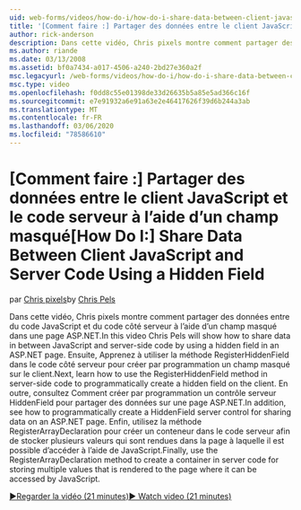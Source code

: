 ```yaml
---
uid: web-forms/videos/how-do-i/how-do-i-share-data-between-client-javascript-and-server-code-using-a-hidden-field
title: '[Comment faire :] Partager des données entre le client JavaScript et le code serveur à l’aide d’un champ masqué | Microsoft Docs'
author: rick-anderson
description: Dans cette vidéo, Chris pixels montre comment partager des données entre du code JavaScript et du code côté serveur à l’aide d’un champ masqué dans une page ASP.NET. Découvrez ensuite comment...
ms.author: riande
ms.date: 03/13/2008
ms.assetid: bf0a7434-a017-4506-a240-2bd27e360a2f
msc.legacyurl: /web-forms/videos/how-do-i/how-do-i-share-data-between-client-javascript-and-server-code-using-a-hidden-field
msc.type: video
ms.openlocfilehash: f0dd8c55e01398de33d26635b5a85e5ad366c16f
ms.sourcegitcommit: e7e91932a6e91a63e2e46417626f39d6b244a3ab
ms.translationtype: MT
ms.contentlocale: fr-FR
ms.lasthandoff: 03/06/2020
ms.locfileid: "78586610"
---
```

# <a name="how-do-i-share-data-between-client-javascript-and-server-code-using-a-hidden-field"></a><span data-ttu-id="535a2-104">[Comment faire :] Partager des données entre le client JavaScript et le code serveur à l’aide d’un champ masqué</span><span class="sxs-lookup"><span data-stu-id="535a2-104">[How Do I:] Share Data Between Client JavaScript and Server Code Using a Hidden Field</span></span>

<span data-ttu-id="535a2-105">par [Chris pixels](https://twitter.com/chrispels)</span><span class="sxs-lookup"><span data-stu-id="535a2-105">by [Chris Pels](https://twitter.com/chrispels)</span></span>

<span data-ttu-id="535a2-106">Dans cette vidéo, Chris pixels montre comment partager des données entre du code JavaScript et du code côté serveur à l’aide d’un champ masqué dans une page ASP.NET.</span><span class="sxs-lookup"><span data-stu-id="535a2-106">In this video Chris Pels will show how to share data in between JavaScript and server-side code by using a hidden field in an ASP.NET page.</span></span> <span data-ttu-id="535a2-107">Ensuite, Apprenez à utiliser la méthode RegisterHiddenField dans le code côté serveur pour créer par programmation un champ masqué sur le client.</span><span class="sxs-lookup"><span data-stu-id="535a2-107">Next, learn how to use the RegisterHiddenField method in server-side code to programmatically create a hidden field on the client.</span></span> <span data-ttu-id="535a2-108">En outre, consultez Comment créer par programmation un contrôle serveur HiddenField pour partager des données sur une page ASP.NET.</span><span class="sxs-lookup"><span data-stu-id="535a2-108">In addition, see how to programmatically create a HiddenField server control for sharing data on an ASP.NET page.</span></span> <span data-ttu-id="535a2-109">Enfin, utilisez la méthode RegisterArrayDeclaration pour créer un conteneur dans le code serveur afin de stocker plusieurs valeurs qui sont rendues dans la page à laquelle il est possible d’accéder à l’aide de JavaScript.</span><span class="sxs-lookup"><span data-stu-id="535a2-109">Finally, use the RegisterArrayDeclaration method to create a container in server code for storing multiple values that is rendered to the page where it can be accessed by JavaScript.</span></span>

[<span data-ttu-id="535a2-110">&#9654;Regarder la vidéo (21 minutes)</span><span class="sxs-lookup"><span data-stu-id="535a2-110">&#9654; Watch video (21 minutes)</span></span>](https://channel9.msdn.com/Blogs/ASP-NET-Site-Videos/how-do-i-share-data-between-client-javascript-and-server-code-using-a-hidden-field)
